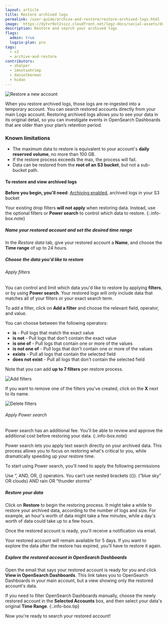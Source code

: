 ```yaml
---
layout: article
title: Restore archived logs
permalink: /user-guide/archive-and-restore/restore-archived-logs.html
image:  https://dytvr9ot2sszz.cloudfront.net/logz-docs/social-assets/docs-social.jpg
description: Restore and search your archived logs
flags:
  admin: true
  logzio-plan: pro
tags:
  - s3
  - archive-and-restore
contributors:
  - shalper
  - imnotashrimp
  - danielberman
  - hidan
---
```


![Restore a new account](https://dytvr9ot2sszz.cloudfront.net/logz-docs/archive-and-restore/restored-accounts-overview.png)

When you restore archived logs,
those logs are re-ingested into a temporary account. You can search restored accounts directly from your main Logs account.
Restoring archived logs allows you to see your data in its original detail,
so you can investigate events in OpenSearch Dashboards that are older than your plan’s retention period.


### Known limitations

* The maximum data to restore is equivalent to your account's **daily reserved volume**, no more than 100 GB.
* If the restore process exceeds the max, the process will fail.
* Data can be restored from the **root of an S3 bucket**, but not a sub-bucket path.

#### To restore and view archived logs

**Before you begin, you'll need**:
[Archiving enabled](https://app.logz.io/#/dashboard/tools/archive-and-restore),
archived logs in your S3 bucket

Your existing drop filters **will not apply** when restoring data. Instead, use the optional filters or **Power search** to control which data to restore.
{:.info-box.note}


<div class="tasklist">

##### Name your restored account and set the desired time range

In the _Restore data_ tab, give your restored account a **Name**, and choose the **Time range** of up to 24 hours.



<!-- ##### Make your preparations

There are a few things you need to check before you begin the process.

<!-- 1. Double-check your [Drop filters]({{site.baseurl}}/user-guide/accounts/drop-filters/) to make sure logs you need won't be filtered.

    If you're planning to restore logs that could be dropped by your drop-filters, you'll need to first make the necessary changes to your drop-filters before restoring. Otherwise the logs will just be dropped right after they are restored, and before   they reach your Logz.io account. 

2. The max data you can restore per restore process is equivalent to your account's daily **reserved volume**, and no more than 100 GB.
  
    If the limit is exceeded, the restore will **fail at the end of the process**.

    It's best to restore data for the smallest time frame, to ensure that the volume of data to be restored will not approach the max limit.
    {:.info-box.important} -->

##### Choose the data you'd like to restore

###### Apply filters

You can control and limit which data you'd like to restore by applying **filters**, or by using **Power search**. Your restored logs will only include data that matches all of your filters or your exact search term.

To add a filter, click on **Add a filter** and choose the relevant field, operator, and value.

You can choose between the following operators:

* **is** - Pull logs that match the exact value
* **is not** - Pull logs that don't contain the exact value
* **is one of** - Pull logs that contain one or more of the values
* **is not one of** - Pull logs that don't contain one or more of the values
* **exists** - Pull all logs that contain the selected field
* **does not exist** - Pull all logs that don't contain the selected field

Note that you can add **up to 7 filters** per restore process. 

![Add filters](https://dytvr9ot2sszz.cloudfront.net/logz-docs/archive-and-restore/add-a-filter.png)

If you want to remove one of the filters you've created, click on the **X** next to its name.

![Delete filters](https://dytvr9ot2sszz.cloudfront.net/logz-docs/archive-and-restore/delete-filter.png)

###### Apply Power search

Power search has an additional fee. You'll be able to review and approve the additional cost before restoring your data.
{:.info-box.note}

Power search lets you apply text search directly on your archived data. This process allows you to focus on restoring what's critical to you, while dramatically speeding up your restore time.

To start using Power search, you'll need to apply the following permissions 



Use “, AND, OR, () operators. You can’t use nested brackets (()).
(“blue sky” OR clouds) AND rain OR “thunder storms”



##### Restore your data

Click on **Restore** to begin the restoring process. It might take a while to restore your archived data, according to the number of logs and size. For example, an hour's worth of data might take a few minutes, while a day's worth of data could take up to a few hours.

Once the restored account is ready, you'll receive a notification via email. 

Your restored account will remain available for 5 days. If you want to explore the data after the restore has expired, you'll have to restore it again.

##### Explore the restored account in OpenSearch Dashboards

Open the email that says your restored account is ready for you and click **View in OpenSearch Dashboards**.
This link takes you to OpenSearch Dashboards in your main account, but a view showing only the restored account's data.


If you need to filter OpenSearch Dashboards manually, choose the newly restored account in the **Selected Accounts** box,
and then select your data's original **Time Range**.
{:.info-box.tip}

Now you're ready to search your restored account!

</div>
